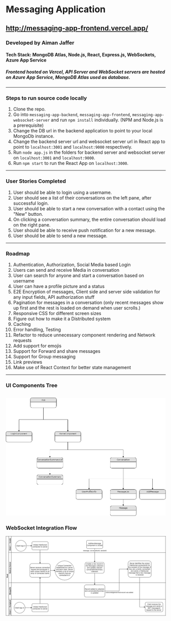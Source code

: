 # Messaging Application
## http://messaging-app-frontend.vercel.app/
### Developed by Aiman Jaffer
#### Tech Stack: MongoDB Atlas, Node.js, React, Express.js, WebSockets, Azure App Service
##### Frontend hosted on Vercel, API Server and WebSocket servers are hosted on Azure App Service, MongoDB Atlas used as database.
---
### Steps to run source code locally
1) Clone the repo.
2) Go into `messaging-app-backend`, `messaging-app-frontend`, `messaging-app-websocket-server` and run `npm install` individually. (NPM and Node.js is a prerequisite)
3) Change the DB url in the backend application to point to your local MongoDb instance.
4) Change the backend server url and websocket server url in React app to point to `localhost:3001` and `localhost:9000` respectively.
5) Run `node app.js` in the folders for backend server and websocket server on `localhost:3001` and `localhost:9000`.
5) Run `npm start` to run the React App on `localhost:3000`.
---
### User Stories Completed
1) User should be able to login using a username.
2) User should see a list of their conversations on the left pane, after successful login.
3) User should be able to start a new conversation with a contact using the "New" button.
4) On clicking a conversation summary, the entire conversation should load on the right pane.
5) User should be able to receive push notification for a new message.
6) User should be able to send a new message.
---
### Roadmap
1) Authentication, Authorization, Social Media based Login
2) Users can send and receive Media in conversation
3) User can search for anyone and start a conversation based on username
4) User can have a profile picture and a status
5) E2E Encryption of messages, Client side and server side validation for any input fields, API authorization stuff
6) Pagination for messages in a conversation (only recent messages show up first and the rest is loaded on demand when user scrolls.)
7) Responsive CSS for different screen sizes
8) Figure out how to make it a Distributed system
9) Caching
10) Error handling, Testing
11) Refactor to reduce unnecessary component rendering and Network requests
12) Add support for emojis
13) Support for Forward and share messages
14) Support for Group messaging
15) Link previews
16) Make use of React Context for better state management 
---
### UI Components Tree
![UI Components Tree](/docs/UI_Components_Tree.png)
---
### WebSocket Integration Flow
![WebSocket Flow](/docs/Websockets%20Flow%20Diagram.png)
